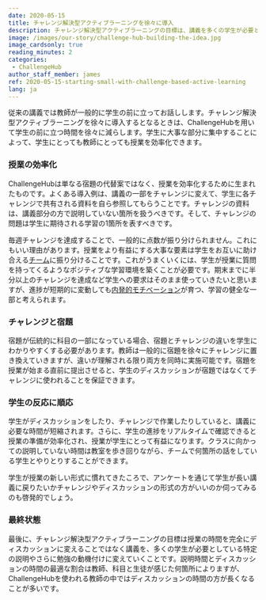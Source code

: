 ```yaml
---
date: 2020-05-15
title: チャレンジ解決型アクティブラーニングを徐々に導入
description: チャレンジ解決型アクティブラーニングの目標は、講義を多くの学生が必要としている特定の説明に変えていくことです
image: /images/our-story/challenge-hub-building-the-idea.jpg
image_cardsonly: true
reading_minutes: 2
categories:
 - ChallengeHub
author_staff_member: james
ref: 2020-05-15-starting-small-with-challenge-based-active-learning
lang: ja
---
```


従来の講義では教師が一般的に学生の前に立ってお話しします。チャレンジ解決型アクティブラーニングを徐々に導入するとなるときは、ChallengeHubを用いて学生の前に立つ時間を徐々に減らします。学生に大事な部分に集中することによって、学生にとっても教師にとっても授業を効率化できます。

### 授業の効率化

ChallengeHubは単なる宿題の代替案ではなく、授業を効率化するために生まれたものです。よくある導入例は、講義の一部をチャレンジに変えて、学生に各チャレンジで共有される資料を自ら参照してもらうことです。チャレンジの資料は、講義部分の方で説明していない箇所を扱うべきです。そして、チャレンジの問題は学生に期待される学習の1箇所を表すべきです。

毎週チャレンジを達成することで、一般的に点数が振り分けられません。これにもいい理由があります。授業をより有益にする大事な要素は学生をお互いに助け合える[チーム]( /2020/04/10/announcing-study-teams/ )に振り分けることです。これがうまくいくには、学生が授業に質問を持ってくるようなポジティブな学習環境を築くことが必要です。期末までに半分以上のチャレンジを達成など学生への要求はそのまま使っていきたいと思いますが、進捗が短期的に変動しても[内発的モチベーション]( /2019/08/10/two-key-elements-for-effective-cbal/ )が育つ、学習の健全な一部と考えられます。

### チャレンジと宿題

宿題が伝統的に科目の一部になっている場合、宿題とチャレンジの違いを学生にわかりやすくする必要があります。教師は一般的に宿題を徐々にチャレンジに置き換えていきますが、違いが理解される限り両方を同時に実施可能です。宿題を授業が始まる直前に提出させると、学生のディスカッションが宿題ではなくてチャレンジに使われることを保証できます。

### 学生の反応に順応

学生がディスカッションをしたり、チャレンジで作業したりしていると、講義に必要な時間が短縮されます。さらに、学生の進捗をリアルタイムで確認できると授業の準備が効率化され、授業が学生にとって有益になります。クラスに向かっての説明していない時間は教室を歩き回りながら、チームで何箇所の話をしている学生とやりとりすることができます。

学生が授業の新しい形式に慣れてきたころで、アンケートを通じて学生が長い講義に戻りたいかチャレンジやディスカッションの形式の方がいいのか伺ってみるのも啓発的でしょう。

### 最終状態

最後に、チャレンジ解決型アクティブラーニングの目標は授業の時間を完全にディスカッションに変えることではなく講義を、多くの学生が必要としている特定の説明やさらに勉強の動機付けに変えていくことです。説明時間とディスカッションの時間の最適な割合は教師、科目と生徒が感じた何箇所によりますが、ChallengeHubを使われる教師の中ではディスカッションの時間の方が長くなることが多いです。
